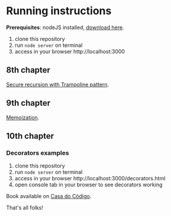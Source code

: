 # Running instructions

**Prerequisites**: nodeJS installed, [download here](https://nodejs.org/en/).

1. clone this repository
2. run ```node server``` on terminal
3. access in your browser http://localhost:3000

## 8th chapter

[Secure recursion with Trampoline pattern](https://github.com/EricDosReis/invoices-viewer-app/blob/master/RECURSIVITY.md).

## 9th chapter

[Memoization](https://github.com/EricDosReis/invoices-viewer-app/blob/master/MEMOIZATION.md).

## 10th chapter

### Decorators examples

1. clone this repository
2. run ```node server``` on terminal
3. access in your browser http://localhost:3000/decorators.html
4. open console tab in your browser to see decorators working

Book available on [Casa do Código](https://www.casadocodigo.com.br/products/livro-retorno-cangaceiro-javascript).

That's all folks!
